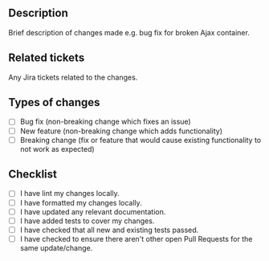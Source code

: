 ## Description

Brief description of changes made e.g. bug fix for broken Ajax container.

## Related tickets

Any Jira tickets related to the changes.

## Types of changes

- [ ] Bug fix (non-breaking change which fixes an issue)
- [ ] New feature (non-breaking change which adds functionality)
- [ ] Breaking change (fix or feature that would cause existing functionality to not work as expected)

## Checklist

- [ ] I have lint my changes locally.
- [ ] I have formatted my changes locally.
- [ ] I have updated any relevant documentation.
- [ ] I have added tests to cover my changes.
- [ ] I have checked that all new and existing tests passed.
- [ ] I have checked to ensure there aren't other open Pull Requests for the same update/change.
